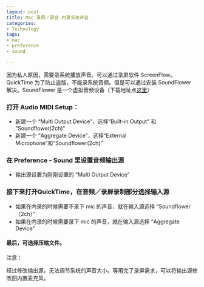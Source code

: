 ```yaml
---
layout: post
title: Mac 录屏／录音 内录系统声音
categories: 
- Technology
tags:
- mac
- preference
- sound

---
```


因为私人原因，需要录系统播放声音。可以通过录屏软件 ScreenFlow。QuickTime 为了防止盗版，不能录系统音频。但是可以通过安装 SoundFlower 解决。SoundFlower 是一个虚拟音频设备（下载地址点[这里][1]）

 <!--more-->

### 打开 Audio MIDI Setup：

- 新建一个 “Multi Output Device”，选择“Built-in Output” 和 “Soundflower(2ch)“
- 新建一个 “Aggregate Device”，选择“External Microphone”和“Soundflower(2ch)”

### **在 Preference - Sound 里设置音频输出源**

- 输出源设置为刚刚设置的 “Multi Output Device”

### 接下来打开QuickTime，在音频／录屏录制部分选择输入源

 - 如果在内录的时候需要不录下 mic 的声音，就在输入源选择 “Soundflower（2ch）”
- 如果在内录的时候需要录下 mic 的声音，就在输入源选择 “Aggregate Device”

#### 最后，可选择压缩文件。


注意：

经过修改输出源，无法调节系统的声音大小。等用完了录屏需求，可以将输出源修改回内置麦克风。





[1]:	https://github.com/mattingalls/Soundflower/releases/tag/2.0b2